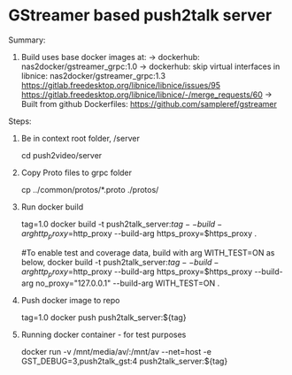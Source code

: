 # GStreamer based push2talk server

Summary:

1. Build uses base docker images at:
    -> dockerhub: nas2docker/gstreamer_grpc:1.0
    -> dockerhub: skip virtual interfaces in libnice: nas2docker/gstreamer_grpc:1.3
       https://gitlab.freedesktop.org/libnice/libnice/issues/95
       https://gitlab.freedesktop.org/libnice/libnice/-/merge_requests/60
    -> Built from github Dockerfiles: https://github.com/sampleref/gstreamer


Steps:


1. Be in context root folder, /server

   cd push2video/server

2. Copy Proto files to grpc folder

    cp ../common/protos/*.proto ./protos/

3. Run docker build

    tag=1.0
    docker build -t push2talk_server:${tag} --build-arg http_proxy=$http_proxy --build-arg https_proxy=$https_proxy .

    #To enable test and coverage data, build with arg WITH_TEST=ON as below,
    docker build -t push2talk_server:${tag} --build-arg http_proxy=$http_proxy --build-arg https_proxy=$https_proxy --build-arg no_proxy="127.0.0.1" --build-arg WITH_TEST=ON .

4. Push docker image to repo

    tag=1.0
    docker push push2talk_server:${tag}

5. Running docker container - for test purposes

    docker run -v /mnt/media/av/:/mnt/av --net=host -e GST_DEBUG=3,push2talk_gst:4 push2talk_server:${tag}
